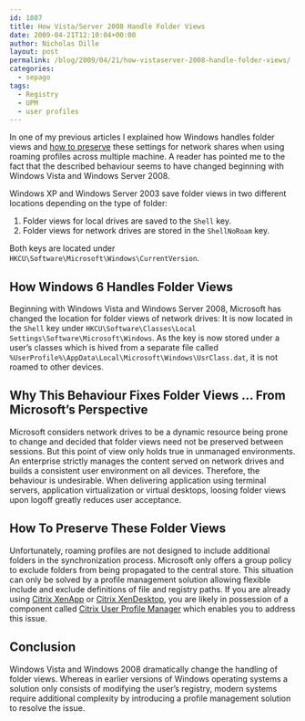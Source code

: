 ```yaml
---
id: 1807
title: How Vista/Server 2008 Handle Folder Views
date: 2009-04-21T12:10:04+00:00
author: Nicholas Dille
layout: post
permalink: /blog/2009/04/21/how-vistaserver-2008-handle-folder-views/
categories:
  - sepago
tags:
  - Registry
  - UPM
  - user profiles
---
```

In one of my previous articles I explained how Windows handles folder views and [how to preserve](/blog/2009/02/17/preserving-windows-explorer-folder-views-in-roaming-profiles) these settings for network shares when using roaming profiles across multiple machine. A reader has pointed me to the fact that the described behaviour seems to have changed beginning with Windows Vista and Windows Server 2008.

<!--more-->

Windows XP and Windows Server 2003 save folder views in two different locations depending on the type of folder:

  1. Folder views for local drives are saved to the `Shell` key.
  2. Folder views for network drives are stored in the `ShellNoRoam` key.

Both keys are located under `HKCU\Software\Microsoft\Windows\CurrentVersion`.

## How Windows 6 Handles Folder Views

Beginning with Windows Vista and Windows Server 2008, Microsoft has changed the location for folder views of network drives: It is now located in the `Shell` key under `HKCU\Software\Classes\Local Settings\Software\Microsoft\Windows`. As the key is now stored under a user’s classes which is hived from a separate file called `%UserProfile%\AppData\Local\Microsoft\Windows\UsrClass.dat`, it is not roamed to other devices.

## Why This Behaviour Fixes Folder Views … From Microsoft’s Perspective

Microsoft considers network drives to be a dynamic resource being prone to change and decided that folder views need not be preserved between sessions. But this point of view only holds true in unmanaged environments. An enterprise strictly manages the content served on network drives and builds a consistent user environment on all devices. Therefore, the behaviour is undesirable. When delivering application using terminal servers, application virtualization or virtual desktops, loosing folder views upon logoff greatly reduces user acceptance.

## How To Preserve These Folder Views

Unfortunately, roaming profiles are not designed to include additional folders in the synchronization process. Microsoft only offers a group policy to exclude folders from being propagated to the central store. This situation can only be solved by a profile management solution allowing flexible include and exclude definitions of file and registry paths. If you are already using [Citrix XenApp](http://www.citrix.com/English/ps2/products/product.asp?contentID=186) or [Citrix XenDesktop](http://www.citrix.com/English/ps2/products/product.asp?contentID=163057), you are likely in possession of a component called [Citrix User Profile Manager](http://www.citrix.com/upm) which enables you to address this issue.

## Conclusion

Windows Vista and Windows 2008 dramatically change the handling of folder views. Whereas in earlier versions of Windows operating systems a solution only consists of modifying the user’s registry, modern systems require additional complexity by introducing a profile management solution to resolve the issue.
